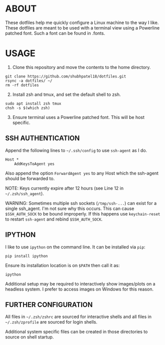 # ABOUT

These dotfiles help me quickly configure a Linux machine to the way I like.
These dotfiles are meant to be used with a terminal view using a Powerline
patched font. Such a font can be found in .fonts.

# USAGE

1. Clone this repository and move the contents to the home directory.

```
git clone https://github.com/shubhpatel18/dotfiles.git
rsync -a dotfiles/ ~/
rm -rf dotfiles
```

2. Install zsh and tmux, and set the default shell to zsh.

```
sudo apt install zsh tmux
chsh -s $(which zsh)
```

3. Ensure terminal uses a Powerline patched font. This will be host specific.

## SSH AUTHENTICATION

Append the following lines to `~/.ssh/config` to use `ssh-agent` as I do.

```
Host *
	AddKeysToAgent yes
```

Also append the option `ForwardAgent yes` to any Host which the ssh-agent
should be forwarded to.

NOTE: Keys currently expire after 12 hours (see Line 12 in `~/.zsh/ssh_agent`).

WARNING: Sometimes multiple ssh sockets (`/tmp/ssh-...`) can exist for a single
ssh_agent. I'm not sure why this occurs. This can cause `$SSH_AUTH_SOCK` to be
bound improperly. If this happens use `keychain-reset` to restart `ssh-agent`
and rebind `$SSH_AUTH_SOCK`.

## IPYTHON

I like to use `ipython` on the command line. It can be installed via `pip`:

```
pip install ipython
```

Ensure its installation location is on `$PATH` then call it as:

```
ipython
```

Additional setup may be required to interactively show images/plots on a headless system. I prefer to access images on Windows for this reason.

## FURTHER CONFIGURATION

All files in `~/.zsh/zshrc` are sourced for interactive shells and all files in `~/.zsh/zprofile` are sourced for login shells.

Additional system specific files can be created in those directories to source on shell startup.

